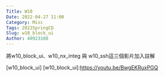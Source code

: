 ```yaml
---
Title: W10
Date: 2022-04-27 11:00
Category: Misc
Tags: 2022SpringCD
Slug: w10_block_ui
Author: 40923108
---
```


將w10_block_ui、w10_nx_integ 與 w10_ssh這三個影片加入註解

<!-- PELICAN_END_SUMMARY -->

[w10_block_ui]
[w10_block_ui]:https://youtu.be/BwgEKRuxPGQ

